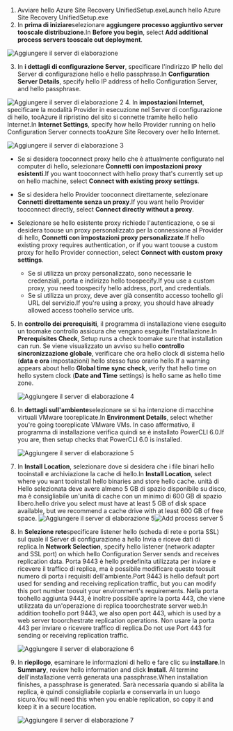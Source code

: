 1. <span data-ttu-id="d6ab5-101">Avviare hello Azure Site Recovery UnifiedSetup.exe</span><span class="sxs-lookup"><span data-stu-id="d6ab5-101">Launch hello Azure Site Recovery UnifiedSetup.exe</span></span>
2. <span data-ttu-id="d6ab5-102">In **prima di iniziare**selezionare **aggiungere processo aggiuntivo server tooscale distribuzione**.</span><span class="sxs-lookup"><span data-stu-id="d6ab5-102">In **Before you begin**, select **Add additional process servers tooscale out deployment**.</span></span>

  ![Aggiungere il server di elaborazione](./media/site-recovery-add-process-server/ps-page-1.png)

3. <span data-ttu-id="d6ab5-104">In **i dettagli di configurazione Server**, specificare l'indirizzo IP hello del Server di configurazione hello e hello passphrase.</span><span class="sxs-lookup"><span data-stu-id="d6ab5-104">In **Configuration Server Details**, specify hello IP address of hello Configuration Server, and hello passphrase.</span></span>

  ![Aggiungere il server di elaborazione 2](./media/site-recovery-add-process-server/ps-page-2.png)
4. <span data-ttu-id="d6ab5-106">In **impostazioni Internet**, specificare la modalità Provider in esecuzione nel Server di configurazione di hello, tooAzure il ripristino del sito si connette tramite hello hello Internet.</span><span class="sxs-lookup"><span data-stu-id="d6ab5-106">In **Internet Settings**, specify how hello Provider running on hello Configuration Server connects tooAzure Site Recovery over hello Internet.</span></span>

  ![Aggiungere il server di elaborazione 3](./media/site-recovery-add-process-server/ps-page-3.png)

   * <span data-ttu-id="d6ab5-108">Se si desidera tooconnect proxy hello che è attualmente configurato nel computer di hello, selezionare **Connetti con impostazioni proxy esistenti**.</span><span class="sxs-lookup"><span data-stu-id="d6ab5-108">If you want tooconnect with hello proxy that's currently set up on hello machine, select **Connect with existing proxy settings**.</span></span>
   * <span data-ttu-id="d6ab5-109">Se si desidera hello Provider tooconnect direttamente, selezionare **Connetti direttamente senza un proxy**.</span><span class="sxs-lookup"><span data-stu-id="d6ab5-109">If you want hello Provider tooconnect directly, select **Connect directly without a proxy**.</span></span>
   * <span data-ttu-id="d6ab5-110">Selezionare se hello esistente proxy richiede l'autenticazione, o se si desidera toouse un proxy personalizzato per la connessione al Provider di hello, **Connetti con impostazioni proxy personalizzate**.</span><span class="sxs-lookup"><span data-stu-id="d6ab5-110">If hello existing proxy requires authentication, or if you want toouse a custom proxy for hello Provider connection, select **Connect with custom proxy settings**.</span></span>

     * <span data-ttu-id="d6ab5-111">Se si utilizza un proxy personalizzato, sono necessarie le credenziali, porta e indirizzo hello toospecify.</span><span class="sxs-lookup"><span data-stu-id="d6ab5-111">If you use a custom proxy, you need toospecify hello address, port, and credentials.</span></span>
     * <span data-ttu-id="d6ab5-112">Se si utilizza un proxy, deve aver già consentito accesso toohello gli URL del servizio.</span><span class="sxs-lookup"><span data-stu-id="d6ab5-112">If you're using a proxy, you should have already allowed access toohello service urls.</span></span>

5. <span data-ttu-id="d6ab5-113">In **controllo dei prerequisiti**, il programma di installazione viene eseguito un toomake controllo assicura che vengano eseguite l'installazione.</span><span class="sxs-lookup"><span data-stu-id="d6ab5-113">In **Prerequisites Check**, Setup runs a check toomake sure that installation can run.</span></span> <span data-ttu-id="d6ab5-114">Se viene visualizzato un avviso su hello **controllo sincronizzazione globale**, verificare che ora hello clock di sistema hello (**data e ora** impostazioni) hello stesso fuso orario hello.</span><span class="sxs-lookup"><span data-stu-id="d6ab5-114">If a warning appears about hello **Global time sync check**, verify that hello time on hello system clock (**Date and Time** settings) is hello same as hello time zone.</span></span>

     ![Aggiungere il server di elaborazione 4](./media/site-recovery-add-process-server/ps-page-4.png)

6. <span data-ttu-id="d6ab5-116">In **dettagli sull'ambiente**selezionare se si ha intenzione di macchine virtuali VMware tooreplicate.</span><span class="sxs-lookup"><span data-stu-id="d6ab5-116">In **Environment Details**, select whether you're going tooreplicate VMware VMs.</span></span> <span data-ttu-id="d6ab5-117">In caso affermativo, il programma di installazione verifica quindi se è installato PowerCLI 6.0.</span><span class="sxs-lookup"><span data-stu-id="d6ab5-117">If you are, then setup checks that PowerCLI 6.0 is installed.</span></span>

     ![Aggiungere il server di elaborazione 5](./media/site-recovery-add-process-server/ps-page-5.png)

7. <span data-ttu-id="d6ab5-119">In **Install Location**, selezionare dove si desidera che i file binari hello tooinstall e archiviazione la cache di hello.</span><span class="sxs-lookup"><span data-stu-id="d6ab5-119">In **Install Location**, select where you want tooinstall hello binaries and store hello cache.</span></span> <span data-ttu-id="d6ab5-120">unità di Hello selezionata deve avere almeno 5 GB di spazio disponibile su disco, ma è consigliabile un'unità di cache con un minimo di 600 GB di spazio libero.</span><span class="sxs-lookup"><span data-stu-id="d6ab5-120">hello drive you select must have at least 5 GB of disk space available, but we recommend a cache drive with at least 600 GB of free space.</span></span>
     <span data-ttu-id="d6ab5-121">![Aggiungere il server di elaborazione 5](./media/site-recovery-add-process-server/ps-page-6.png)</span><span class="sxs-lookup"><span data-stu-id="d6ab5-121">![Add process server 5](./media/site-recovery-add-process-server/ps-page-6.png)</span></span>

8. <span data-ttu-id="d6ab5-122">In **Selezione rete**specificare listener hello (scheda di rete e porta SSL) sul quale il Server di configurazione a hello Invia e riceve dati di replica.</span><span class="sxs-lookup"><span data-stu-id="d6ab5-122">In **Network Selection**, specify hello listener (network adapter and SSL port) on which hello Configuration Server sends and receives replication data.</span></span> <span data-ttu-id="d6ab5-123">Porta 9443 è hello predefinita utilizzata per inviare e ricevere il traffico di replica, ma è possibile modificare questo toosuit numero di porta i requisiti dell'ambiente.</span><span class="sxs-lookup"><span data-stu-id="d6ab5-123">Port 9443 is hello default port used for sending and receiving replication traffic, but you can modify this port number toosuit your environment's requirements.</span></span> <span data-ttu-id="d6ab5-124">Nella porta toohello aggiunta 9443, è inoltre possibile aprire la porta 443, che viene utilizzata da un'operazione di replica tooorchestrate server web.</span><span class="sxs-lookup"><span data-stu-id="d6ab5-124">In addition toohello port 9443, we also open port 443, which is used by a web server tooorchestrate replication operations.</span></span> <span data-ttu-id="d6ab5-125">Non usare la porta 443 per inviare o ricevere traffico di replica.</span><span class="sxs-lookup"><span data-stu-id="d6ab5-125">Do not use Port 443 for sending or receiving replication traffic.</span></span>

     ![Aggiungere il server di elaborazione 6](./media/site-recovery-add-process-server/ps-page-7.png)
9. <span data-ttu-id="d6ab5-127">In **riepilogo**, esaminare le informazioni di hello e fare clic su **installare**.</span><span class="sxs-lookup"><span data-stu-id="d6ab5-127">In **Summary**, review hello information and click **Install**.</span></span> <span data-ttu-id="d6ab5-128">Al termine dell'installazione verrà generata una passphrase.</span><span class="sxs-lookup"><span data-stu-id="d6ab5-128">When installation finishes, a passphrase is generated.</span></span> <span data-ttu-id="d6ab5-129">Sarà necessaria quando si abilita la replica, è quindi consigliabile copiarla e conservarla in un luogo sicuro.</span><span class="sxs-lookup"><span data-stu-id="d6ab5-129">You will need this when you enable replication, so copy it and keep it in a secure location.</span></span>

     ![Aggiungere il server di elaborazione 7](./media/site-recovery-add-process-server/ps-page-8.png)
